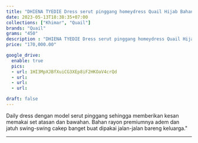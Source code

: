 ```yaml
---
title: "DHIENA TYEDIE Dress serut pinggang homeydress Quail Hijab Bahan rayon"
date: 2023-05-13T18:38:35+07:00
collections: ["Khimar", "Quail"]
brands: "Quail"
grams: "450"
description : "DHIENA TYEDIE Dress serut pinggang homeydress Quail Hijab Bahan rayon"
price: "170,000.00"

google_drive:
  enable: true
  pics:
  - url: 1HI3MpXJBfXuiCG3XEp8iF2HKOaV4crQd
  - url: 
  - url: 
  - url: 

draft: false
---
```


Daily dress dengan model serut pinggang sehingga memberikan kesan memakai set atasan dan bawahan. Bahan rayon premiumnya adem dan jatuh swing-swing cakep banget buat dipakai jalan-jalan bareng keluarga."

-----------    
 
